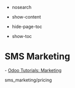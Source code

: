   - nosearch

  - show-content

  - hide-page-toc

  - show-toc

# SMS Marketing

<div class="seealso">

\- [Odoo Tutorials: Marketing](https://www.odoo.com/slides/marketing-27)

</div>

<div class="toctree" data-titlesonly="">

sms\_marketing/pricing

</div>
